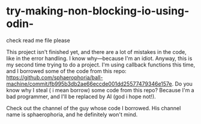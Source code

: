 # try-making-non-blocking-io-using-odin-
check read me file please 

This project isn't finished yet, and there are a lot of mistakes in the code, like in the error handling. I know why—because I'm an idiot. Anyway, this is my second time trying to do a project. I'm using callback functions this time, and I borrowed some of the code from this repo: https://github.com/sphaerophoria/ball-machine/commit/fb995b3db2ae66eccde001dd25577479346e157e. Do you know why I steal ( i mean borrow)  some code from this repo? Because I'm a bad programmer, and I'll be replaced by AI (god i hope not!).

Check out the channel of the guy whose code I borrowed. His channel name is sphaerophoria, and he definitely won't mind.
